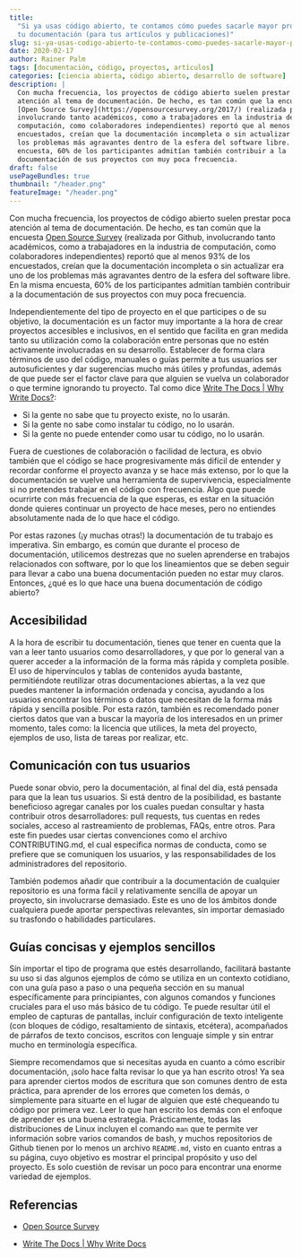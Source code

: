 ```yaml
---
title:
  "Si ya usas código abierto, te contamos cómo puedes sacarle mayor provecho a
  tu documentación (para tus artículos y publicaciones)"
slug: si-ya-usas-codigo-abierto-te-contamos-como-puedes-sacarle-mayor-provecho-tu-documentacion-para-tus-articulos-y-publicaciones
date: 2020-02-17
author: Rainer Palm
tags: [documentación, código, proyectos, artículos]
categories: [ciencia abierta, código abierto, desarrollo de software]
description: |
  Con mucha frecuencia, los proyectos de código abierto suelen prestar poca
  atención al tema de documentación. De hecho, es tan común que la encuesta
  [Open Source Survey](https://opensourcesurvey.org/2017/) (realizada por Github,
  involucrando tanto académicos, como a trabajadores en la industria de
  computación, como colaboradores independientes) reportó que al menos 93% de los
  encuestados, creían que la documentación incompleta o sin actualizar era uno de
  los problemas más agravantes dentro de la esfera del software libre. En la misma
  encuesta, 60% de los participantes admitían también contribuir a la
  documentación de sus proyectos con muy poca frecuencia.
draft: false
usePageBundles: true
thumbnail: "/header.png"
featureImage: "/header.png"
---
```


<!-- # Si ya usas código abierto, te contamos como puedes sacarle mayor provecho a tu documentación (para tus artículos y publicaciones) -->
<!-- **Por Rainer Palm** -->

Con mucha frecuencia, los proyectos de código abierto suelen prestar poca
atención al tema de documentación. De hecho, es tan común que la encuesta
[Open Source Survey](https://opensourcesurvey.org/2017/) (realizada por Github,
involucrando tanto académicos, como a trabajadores en la industria de
computación, como colaboradores independientes) reportó que al menos 93% de los
encuestados, creían que la documentación incompleta o sin actualizar era uno de
los problemas más agravantes dentro de la esfera del software libre. En la misma
encuesta, 60% de los participantes admitían también contribuir a la
documentación de sus proyectos con muy poca frecuencia.

<!-- TEASER_END -->

Independientemente del tipo de proyecto en el que participes o de su objetivo,
la documentación es un factor muy importante a la hora de crear proyectos
accesibles e inclusivos, en el sentido que facilita en gran medida tanto su
utilización como la colaboración entre personas que no estén activamente
involucradas en su desarrollo. Establecer de forma clara términos de uso del
código, manuales o guías permite a tus usuarios ser autosuficientes y dar
sugerencias mucho más útiles y profundas, además de que puede ser el factor
clave para que alguien se vuelva un colaborador o que termine ignorando tu
proyecto. Tal como dice
[Write The Docs | Why Write Docs?](http://www.writethedocs.org/guide/writing/beginners-guide-to-docs/#why-write-docs):

- Si la gente no sabe que tu proyecto existe, no lo usarán.
- Si la gente no sabe como instalar tu código, no lo usarán.
- Si la gente no puede entender como usar tu código, no lo usarán.

Fuera de cuestiones de colaboración o facilidad de lectura, es obvio también que
el código se hace progresivamente más difícil de entender y recordar conforme el
proyecto avanza y se hace más extenso, por lo que la documentación se vuelve una
herramienta de supervivencia, especialmente si no pretendes trabajar en el
código con frecuencia. Algo que puede ocurrirte con más frecuencia de la que
esperas, es estar en la situación donde quieres continuar un proyecto de hace
meses, pero no entiendes absolutamente nada de lo que hace el código.

Por estas razones (¡y muchas otras!) la documentación de tu trabajo es
imperativa. Sin embargo, es común que durante el proceso de documentación,
utilicemos destrezas que no suelen aprenderse en trabajos relacionados con
software, por lo que los lineamientos que se deben seguir para llevar a cabo una
buena documentación pueden no estar muy claros. Entonces, ¿qué es lo que hace
una buena documentación de código abierto?

## Accesibilidad

A la hora de escribir tu documentación, tienes que tener en cuenta que la van a
leer tanto usuarios como desarrolladores, y que por lo general van a querer
acceder a la información de la forma más rápida y completa posible. El uso de
hipervínculos y tablas de contenidos ayuda bastante, permitiéndote reutilizar
otras documentaciones abiertas, a la vez que puedes mantener la información
ordenada y concisa, ayudando a los usuarios encontrar los términos o datos que
necesitan de la forma más rápida y sencilla posible. Por esta razón, también es
recomendado poner ciertos datos que van a buscar la mayoría de los interesados
en un primer momento, tales como: la licencia que utilices, la meta del
proyecto, ejemplos de uso, lista de tareas por realizar, etc.

## Comunicación con tus usuarios

Puede sonar obvio, pero la documentación, al final del día, está pensada para
que la lean tus usuarios. Si está dentro de la posibilidad, es bastante
beneficioso agregar canales por los cuales puedan consultar y hasta contribuir
otros desarrolladores: pull requests, tus cuentas en redes sociales, acceso al
rastreamiento de problemas, FAQs, entre otros. Para este fin puedes usar ciertas
convenciones como el archivo CONTRIBUTING.md, el cual especifica normas de
conducta, como se prefiere que se comuniquen los usuarios, y las
responsabilidades de los administradores del repositorio.

También podemos añadir que contribuir a la documentación de cualquier
repositorio es una forma fácil y relativamente sencilla de apoyar un proyecto,
sin involucrarse demasiado. Este es uno de los ámbitos donde cualquiera puede
aportar perspectivas relevantes, sin importar demasiado su trasfondo o
habilidades particulares.

## Guías concisas y ejemplos sencillos

Sín importar el tipo de programa que estés desarrollando, facilitará bastante su
uso si das algunos ejemplos de cómo se utiliza en un contexto cotidiano, con una
guía paso a paso o una pequeña sección en su manual específicamente para
principiantes, con algunos comandos y funciones cruciales para el uso más básico
de tu código. Te puede resultar útil el empleo de capturas de pantallas, incluir
configuración de texto inteligente (con bloques de código, resaltamiento de
sintaxis, etcétera), acompañados de párrafos de texto concisos, escritos con
lenguaje simple y sin entrar mucho en terminología específica.

Siempre recomendamos que si necesitas ayuda en cuanto a cómo escribir
documentación, ¡solo hace falta revisar lo que ya han escrito otros! Ya sea para
aprender ciertos modos de escritura que son comunes dentro de esta práctica,
para aprender de los errores que cometen los demás, o simplemente para situarte
en el lugar de alguien que esté chequeando tu código por primera vez. Leer lo
que han escrito los demás con el enfoque de aprender es una buena estrategia.
Prácticamente, todas las distribuciones de Linux incluyen el comando `man` que
te permite ver información sobre varios comandos de bash, y muchos repositorios
de Github tienen por lo menos un archivo `README.md`, visto en cuanto entras a
su página, cuyo objetivo es mostrar el principal propósito y uso del proyecto.
Es solo cuestión de revisar un poco para encontrar una enorme variedad de
ejemplos.

## Referencias

- [Open Source Survey](https://opensourcesurvey.org/2017/)

- [Write The Docs | Why Write Docs](http://www.writethedocs.org/guide/writing/beginners-guide-to-docs/#why-write-docs)
